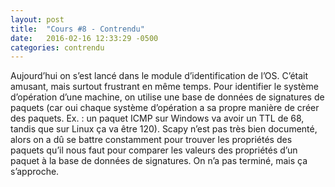 ```yaml
---
layout: post
title:  "Cours #8 - Contrendu"
date:   2016-02-16 12:33:29 -0500
categories: contrendu
---
```


Aujourd’hui on s’est lancé dans le module d’identification de l’OS. C’était amusant, mais surtout frustrant en même temps. Pour identifier le système d’opération d’une machine, on utilise une base de données de signatures de paquets (car oui chaque système d’opération a sa propre manière de créer des paquets. Ex. : un paquet ICMP sur Windows va avoir un TTL de 68, tandis que sur Linux ça va être 120). Scapy n’est pas très bien documenté, alors on a dû se battre constamment pour trouver les propriétés des paquets qu’il nous faut pour comparer les valeurs des propriétés d’un paquet à la base de données de signatures. On n’a pas terminé, mais ça s’approche.
